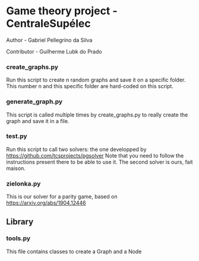 # Game theory project - CentraleSupélec
 
Author - Gabriel Pellegrino da Silva

Contributor - Guilherme Lubk do Prado

### create_graphs.py

Run this script to create n random graphs and save it on a specific folder. This number n
and this specific folder are hard-coded on this script.

### generate_graph.py

This script is called multiple times by create_graphs.py to really create the graph and save it
in a file.

### test.py

Run this script to call two solvers: the one developped by https://github.com/tcsprojects/pgsolver
Note that you need to follow the instructions present there to be able to use it.
The second solver is ours, fait maison.

### zielonka.py

This is our solver for a parity game, based on https://arxiv.org/abs/1904.12446 

## Library

### tools.py

This file contains classes to create a Graph and a Node



